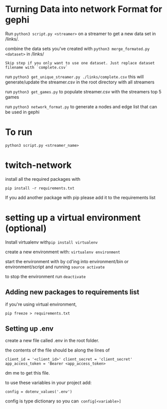 # Turning Data into network Format for gephi

Run `python3 script.py <streamer>` on a streamer to get a new data set in /links/. 

combine the data sets you've created with `python3 merge_formated.py <dataset>` in /links/

    Skip step if you only want to use one dataset. Just replace dataset filename with `complete.csv`
  
run `python3 get_unique_streamer.py ./links/complete.csv` this will generate/update the streamer.csv in the root directory with all streamers

run `python3 get_games.py` to populate streamer.csv with the streamers top 5 games

run `python3 network_format.py` to generate a nodes and edge list that can be used in gephi


# To run

`python3 script.py <streamer_name>`

# twitch-network

install all the required packages with

`pip install -r requirements.txt`

If you add another package with pip please add it to the requirements list

# setting up a virtual environment (optional)

Install virtualenv with`pip install virtualenv`

create a new environment with: `virtualenv environment`

start the environment with by cd'ing into environment/bin or environment/script and running `source activate`

to stop the environment run `deactivate`

## Adding new packages to requirements list

if you're using virtual environment,

`pip freeze > requirements.txt `

## Setting up .env

create a new file called .env in the root folder.

the contents of the file should be along the lines of

`client_id = '<client_id>'
client_secret = 'client_secret'
app_access_token = 'Bearer <app_access_token>`

dm me to get this file.

to use these variables in your project add:

`config = dotenv_values('.env')`

config is type dictionary so you can` config[<variable>]`

